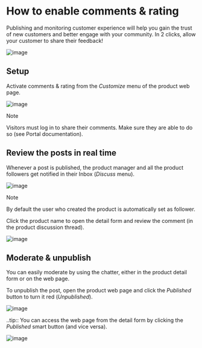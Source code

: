 # How to enable comments & rating

Publishing and monitoring customer experience will help you gain the
trust of new customers and better engage with your community. In 2
clicks, allow your customer to share their feedback\!

![image](reviews/comment_post.png)

## Setup

Activate comments & rating from the *Customize* menu of the product web
page.

![image](reviews/comment_setup.png)

<div class="note">

<div class="title">

Note

</div>

Visitors must log in to share their comments. Make sure they are able to
do so (see Portal documentation).

</div>

## Review the posts in real time

Whenever a post is published, the product manager and all the product
followers get notified in their Inbox (*Discuss* menu).

![image](reviews/comment_new.png)

<div class="note">

<div class="title">

Note

</div>

By default the user who created the product is automatically set as
follower.

</div>

Click the product name to open the detail form and review the comment
(in the product discussion thread).

![image](reviews/comment_inbox.png)

## Moderate & unpublish

You can easily moderate by using the chatter, either in the product
detail form or on the web page.

To unpublish the post, open the product web page and click the
*Published* button to turn it red (*Unpublished*).

![image](reviews/comment_unpublish.png)

..tip:: You can access the web page from the detail form by clicking the
*Published* smart button (and vice versa).

![image](reviews/comment_webpage.png)

